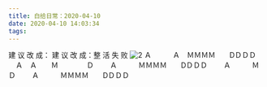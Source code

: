 ```yaml
---
title: 白给日常：2020-04-10
date: 2020-04-10 14:03:34
tags:
---
```

建  议  改  成： 建 议 改 成：整 活 失 败
![2](/WGDaily-04-10/2.jpg)
Ａ　　　Ａ　ＭＭＭＭ　　DＤＤＤ
　Ａ　Ａ　　Ｍ　　　　Ｄ
　　Ａ　　　ＭＭＭＭ　　DＤＤＤ
　　Ａ　　　Ｍ　　　 　            Ｄ
　　Ａ　　　ＭＭＭＭ　　DＤＤＤ